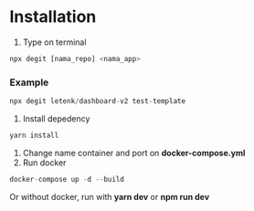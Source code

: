 # Installation

1. Type on terminal

```jsx
npx degit [nama_repo] <nama_app>
```

### Example

```jsx
npx degit letenk/dashboard-v2 test-template
```

1. Install depedency

```jsx
yarn install
```

1. Change name container and port on **docker-compose.yml**
2. Run docker

```jsx
docker-compose up -d --build
```

 Or  without docker, run with **yarn dev** or **npm run dev**
